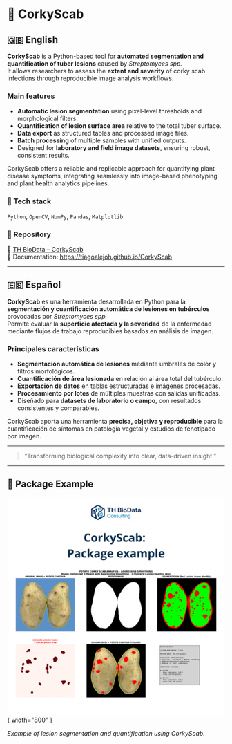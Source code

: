 # 🥔 CorkyScab

## 🇬🇧 English
**CorkyScab** is a Python-based tool for **automated segmentation and quantification of tuber lesions** caused by *Streptomyces spp.*  
It allows researchers to assess the **extent and severity** of corky scab infections through reproducible image analysis workflows.

### Main features
- **Automatic lesion segmentation** using pixel-level thresholds and morphological filters.  
- **Quantification of lesion surface area** relative to the total tuber surface.  
- **Data export** as structured tables and processed image files.  
- **Batch processing** of multiple samples with unified outputs.  
- Designed for **laboratory and field image datasets**, ensuring robust, consistent results.

CorkyScab offers a reliable and replicable approach for quantifying plant disease symptoms, integrating seamlessly into image-based phenotyping and plant health analytics pipelines.

### 🧩 Tech stack
`Python`, `OpenCV`, `NumPy`, `Pandas`, `Matplotlib`

### 📂 Repository
🔗 [TH BioData – CorkyScab](https://github.com/TH-BioData/CorkyScab)  
📘 Documentation: https://tiagoalejoh.github.io/CorkyScab

---

## 🇪🇸 Español
**CorkyScab** es una herramienta desarrollada en Python para la **segmentación y cuantificación automática de lesiones en tubérculos** provocadas por *Streptomyces spp.*  
Permite evaluar la **superficie afectada y la severidad** de la enfermedad mediante flujos de trabajo reproducibles basados en análisis de imagen.

### Principales características
- **Segmentación automática de lesiones** mediante umbrales de color y filtros morfológicos.  
- **Cuantificación de área lesionada** en relación al área total del tubérculo.  
- **Exportación de datos** en tablas estructuradas e imágenes procesadas.  
- **Procesamiento por lotes** de múltiples muestras con salidas unificadas.  
- Diseñado para **datasets de laboratorio o campo**, con resultados consistentes y comparables.

CorkyScab aporta una herramienta **precisa, objetiva y reproducible** para la cuantificación de síntomas en patología vegetal y estudios de fenotipado por imagen.

---

> “Transforming biological complexity into clear, data-driven insight.”

---

## 📸 Package Example

![CorkyScab example](../assets/corkyscab_figure.png){ width="800" }

*Example of lesion segmentation and quantification using CorkyScab.*
